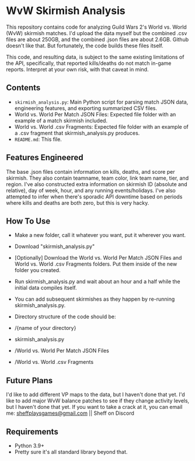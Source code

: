 # WvW Skirmish Analysis

This repository contains code for analyzing Guild Wars 2's World vs. World (WvW) skirmish matches.
I'd upload the data myself but the combined .csv files are about 250GB, and the combined .json files are about 2.6GB. Github doesn't like that.
But fortunately, the code builds these files itself.

This code, and resulting data, is subject to the same existing limitations of the API, specifically, that reported kills/deaths do not match in-game reports.
Interpret at your own risk, with that caveat in mind.

## Contents

- `skirmish_analysis.py`: Main Python script for parsing match JSON data, engineering features, and exporting summarized CSV files.
- World vs. World Per Match JSON Files: Expected file folder with an example of a match skirmish included.
- World vs. World .csv Fragments: Expected file folder with an example of a .csv fragment that skirmish_analysis.py produces.
- `README.md`: This file.

## Features Engineered

The base .json files contain information on kills, deaths, and score per skirmish.
They also contain teamname, team color, link team name, tier, and region.
I've also constructed extra information on skirmish ID (absolute and relative), day of week, hour, and any running events/holidays.
I've also attempted to infer when there's sporadic API downtime based on periods where kills and deaths are both zero, but this is very hacky.

## How To Use
- Make a new folder, call it whatever you want, put it wherever you want.
- Download "skirmish_analysis.py"
- [Optionally] Download the World vs. World Per Match JSON Files and World vs. World .csv Fragments folders. Put them inside of the new folder you created.
- Run skirmish_analysis.py and wait about an hour and a half while the initial data compiles itself.
- You can add subsequent skirmishes as they happen by re-running skirmish_analysis.py.

- Directory structure of the code should be:
- /{name of your directory}
-   skirmish_analysis.py
-   /World vs. World Per Match JSON Files
-   /World vs. World .csv Fragments

## Future Plans

I'd like to add different VP maps to the data, but I haven't done that yet.
I'd like to add major WvW balance patches to see if they change activity levels, but I haven't done that yet.
If you want to take a crack at it, you can email me: sheffplaysgames@gmail.com || Sheff on Discord

## Requirements

- Python 3.9+
- Pretty sure it's all standard library beyond that.
